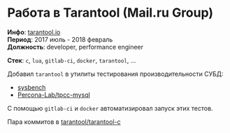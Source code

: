 # Работа в Tarantool (Mail.ru Group)

**Инфо**: [tarantool.io](https://www.tarantool.io)  
**Период**: 2017 июль - 2018 февраль  
**Должность**: developer, performance engineer  

**Стек**: `c`, `lua`, `gitlab-ci`, `docker`, `tarantool`, ...

Добавил `tarantool` в утилиты тестирования производительности СУБД: 
* [sysbench](https://github.com/iproha94/sysbench)
* [Percona-Lab/tpcc-mysql](https://github.com/Percona-Lab/tpcc-mysql)

С помощью `gitlab-ci` и `docker` автоматизировал запуск этих тестов. 

Пара коммитов в [tarantool/tarantool-c](https://github.com/tarantool/tarantool-c)
